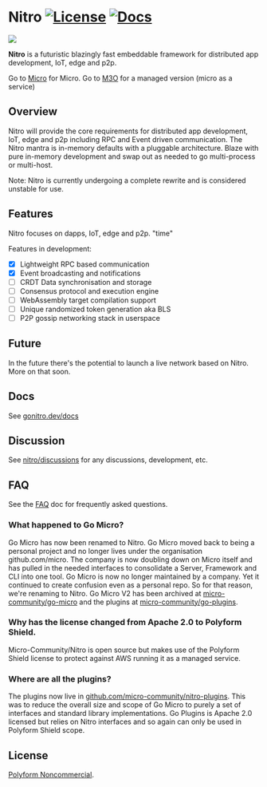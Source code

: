# Nitro [![License](https://img.shields.io/badge/license-polyform:shield-blue)](https://polyformproject.org/licenses/shield/1.0.0/) [![Docs](https://img.shields.io/badge/godoc-reference-green)](https://go-nitro.dev/docs/v3) 

<img src="https://avatars2.githubusercontent.com/u/73709577" />

**Nitro** is a futuristic blazingly fast embeddable framework for distributed app development, IoT, edge and p2p.

Go to [Micro](https://github.com/micro/micro) for Micro. Go to [M3O](https://m3o.com) for a managed version (micro as a service)
## Overview

Nitro will provide the core requirements for distributed app development, IoT, edge and p2p including RPC and Event driven communication. 
The Nitro mantra is in-memory defaults with a pluggable architecture. Blaze with pure in-memory development and swap out as needed 
to go multi-process or multi-host.

Note: Nitro is currently undergoing a complete rewrite and is considered unstable for use.

## Features

Nitro focuses on dapps, IoT, edge and p2p. 
        "time"

Features in development:

- [x] Lightweight RPC based communication
- [x] Event broadcasting and notifications
- [ ] CRDT Data synchronisation and storage
- [ ] Consensus protocol and execution engine
- [ ] WebAssembly target compilation support
- [ ] Unique randomized token generation aka BLS
- [ ] P2P gossip networking stack in userspace

## Future

In the future there's the potential to launch a live network based on Nitro. More on that soon.

## Docs

See [gonitro.dev/docs](https://gonitro.dev/docs/)

## Discussion

See [nitro/discussions](https://github.com/gonitro/nitro/discussions) for any discussions, development, etc.

## FAQ

See the [FAQ](FAQ.md) doc for frequently asked questions.

### What happened to Go Micro?

Go Micro has now been renamed to Nitro. Go Micro moved back to being a personal project and no longer lives under the organisation github.com/micro. 
The company is now doubling down on Micro itself and has pulled in the needed interfaces to consolidate a Server, Framework and CLI into one tool. 
Go Micro is now no longer maintained by a company. Yet it continued to create confusion even as a personal repo. So for that reason, we're renaming 
to Nitro. Go Micro V2 has been archived at [micro-community/go-micro](https://github.com/micro-community/go-micro) and the plugins at 
[micro-community/go-plugins](https://github.com/micro-community/go-plugins).

### Why has the license changed from Apache 2.0 to Polyform Shield.

Micro-Community/Nitro is open source but makes use of the Polyform Shield license to protect against AWS running it as a managed service.


### Where are all the plugins?

The plugins now live in [github.com/micro-community/nitro-plugins](https://github.com/micro-community/nitro-plugins). This was to reduce the overall size and scope of Go Micro to purely 
a set of interfaces and standard library implementations. Go Plugins is Apache 2.0 licensed but relies on Nitro interfaces and so again can only be used in 
Polyform Shield scope.
## License

[Polyform Noncommercial](https://polyformproject.org/licenses/noncommercial/1.0.0/). 
